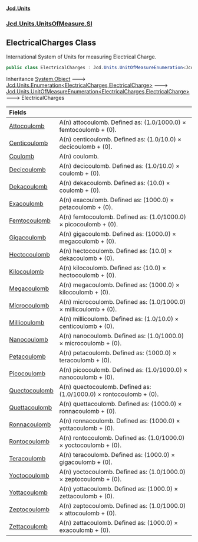 #### [Jcd.Units](index.md 'index')
### [Jcd.Units.UnitsOfMeasure.SI](Jcd.Units.UnitsOfMeasure.SI.md 'Jcd.Units.UnitsOfMeasure.SI')

## ElectricalCharges Class

International System of Units for measuring Electrical Charge.

```csharp
public class ElectricalCharges : Jcd.Units.UnitOfMeasureEnumeration<Jcd.Units.UnitsOfMeasure.SI.ElectricalCharges, Jcd.Units.UnitTypes.ElectricalCharge>
```

Inheritance [System.Object](https://docs.microsoft.com/en-us/dotnet/api/System.Object 'System.Object') &#129106; [Jcd.Units.Enumeration&lt;](Enumeration_TEnumeration,T_.md 'Jcd.Units.Enumeration<TEnumeration,T>')[ElectricalCharges](ElectricalCharges.md 'Jcd.Units.UnitsOfMeasure.SI.ElectricalCharges')[,](Enumeration_TEnumeration,T_.md 'Jcd.Units.Enumeration<TEnumeration,T>')[ElectricalCharge](ElectricalCharge.md 'Jcd.Units.UnitTypes.ElectricalCharge')[&gt;](Enumeration_TEnumeration,T_.md 'Jcd.Units.Enumeration<TEnumeration,T>') &#129106; [Jcd.Units.UnitOfMeasureEnumeration&lt;](UnitOfMeasureEnumeration_TEnumeration,T_.md 'Jcd.Units.UnitOfMeasureEnumeration<TEnumeration,T>')[ElectricalCharges](ElectricalCharges.md 'Jcd.Units.UnitsOfMeasure.SI.ElectricalCharges')[,](UnitOfMeasureEnumeration_TEnumeration,T_.md 'Jcd.Units.UnitOfMeasureEnumeration<TEnumeration,T>')[ElectricalCharge](ElectricalCharge.md 'Jcd.Units.UnitTypes.ElectricalCharge')[&gt;](UnitOfMeasureEnumeration_TEnumeration,T_.md 'Jcd.Units.UnitOfMeasureEnumeration<TEnumeration,T>') &#129106; ElectricalCharges

| Fields | |
| :--- | :--- |
| [Attocoulomb](ElectricalCharges.Attocoulomb.md 'Jcd.Units.UnitsOfMeasure.SI.ElectricalCharges.Attocoulomb') | A(n) attocoulomb. Defined as: (1.0/1000.0) × femtocoulomb + (0). |
| [Centicoulomb](ElectricalCharges.Centicoulomb.md 'Jcd.Units.UnitsOfMeasure.SI.ElectricalCharges.Centicoulomb') | A(n) centicoulomb. Defined as: (1.0/10.0) × decicoulomb + (0). |
| [Coulomb](ElectricalCharges.Coulomb.md 'Jcd.Units.UnitsOfMeasure.SI.ElectricalCharges.Coulomb') | A(n) coulomb. |
| [Decicoulomb](ElectricalCharges.Decicoulomb.md 'Jcd.Units.UnitsOfMeasure.SI.ElectricalCharges.Decicoulomb') | A(n) decicoulomb. Defined as: (1.0/10.0) × coulomb + (0). |
| [Dekacoulomb](ElectricalCharges.Dekacoulomb.md 'Jcd.Units.UnitsOfMeasure.SI.ElectricalCharges.Dekacoulomb') | A(n) dekacoulomb. Defined as: (10.0) × coulomb + (0). |
| [Exacoulomb](ElectricalCharges.Exacoulomb.md 'Jcd.Units.UnitsOfMeasure.SI.ElectricalCharges.Exacoulomb') | A(n) exacoulomb. Defined as: (1000.0) × petacoulomb + (0). |
| [Femtocoulomb](ElectricalCharges.Femtocoulomb.md 'Jcd.Units.UnitsOfMeasure.SI.ElectricalCharges.Femtocoulomb') | A(n) femtocoulomb. Defined as: (1.0/1000.0) × picocoulomb + (0). |
| [Gigacoulomb](ElectricalCharges.Gigacoulomb.md 'Jcd.Units.UnitsOfMeasure.SI.ElectricalCharges.Gigacoulomb') | A(n) gigacoulomb. Defined as: (1000.0) × megacoulomb + (0). |
| [Hectocoulomb](ElectricalCharges.Hectocoulomb.md 'Jcd.Units.UnitsOfMeasure.SI.ElectricalCharges.Hectocoulomb') | A(n) hectocoulomb. Defined as: (10.0) × dekacoulomb + (0). |
| [Kilocoulomb](ElectricalCharges.Kilocoulomb.md 'Jcd.Units.UnitsOfMeasure.SI.ElectricalCharges.Kilocoulomb') | A(n) kilocoulomb. Defined as: (10.0) × hectocoulomb + (0). |
| [Megacoulomb](ElectricalCharges.Megacoulomb.md 'Jcd.Units.UnitsOfMeasure.SI.ElectricalCharges.Megacoulomb') | A(n) megacoulomb. Defined as: (1000.0) × kilocoulomb + (0). |
| [Microcoulomb](ElectricalCharges.Microcoulomb.md 'Jcd.Units.UnitsOfMeasure.SI.ElectricalCharges.Microcoulomb') | A(n) microcoulomb. Defined as: (1.0/1000.0) × millicoulomb + (0). |
| [Millicoulomb](ElectricalCharges.Millicoulomb.md 'Jcd.Units.UnitsOfMeasure.SI.ElectricalCharges.Millicoulomb') | A(n) millicoulomb. Defined as: (1.0/10.0) × centicoulomb + (0). |
| [Nanocoulomb](ElectricalCharges.Nanocoulomb.md 'Jcd.Units.UnitsOfMeasure.SI.ElectricalCharges.Nanocoulomb') | A(n) nanocoulomb. Defined as: (1.0/1000.0) × microcoulomb + (0). |
| [Petacoulomb](ElectricalCharges.Petacoulomb.md 'Jcd.Units.UnitsOfMeasure.SI.ElectricalCharges.Petacoulomb') | A(n) petacoulomb. Defined as: (1000.0) × teracoulomb + (0). |
| [Picocoulomb](ElectricalCharges.Picocoulomb.md 'Jcd.Units.UnitsOfMeasure.SI.ElectricalCharges.Picocoulomb') | A(n) picocoulomb. Defined as: (1.0/1000.0) × nanocoulomb + (0). |
| [Quectocoulomb](ElectricalCharges.Quectocoulomb.md 'Jcd.Units.UnitsOfMeasure.SI.ElectricalCharges.Quectocoulomb') | A(n) quectocoulomb. Defined as: (1.0/1000.0) × rontocoulomb + (0). |
| [Quettacoulomb](ElectricalCharges.Quettacoulomb.md 'Jcd.Units.UnitsOfMeasure.SI.ElectricalCharges.Quettacoulomb') | A(n) quettacoulomb. Defined as: (1000.0) × ronnacoulomb + (0). |
| [Ronnacoulomb](ElectricalCharges.Ronnacoulomb.md 'Jcd.Units.UnitsOfMeasure.SI.ElectricalCharges.Ronnacoulomb') | A(n) ronnacoulomb. Defined as: (1000.0) × yottacoulomb + (0). |
| [Rontocoulomb](ElectricalCharges.Rontocoulomb.md 'Jcd.Units.UnitsOfMeasure.SI.ElectricalCharges.Rontocoulomb') | A(n) rontocoulomb. Defined as: (1.0/1000.0) × yoctocoulomb + (0). |
| [Teracoulomb](ElectricalCharges.Teracoulomb.md 'Jcd.Units.UnitsOfMeasure.SI.ElectricalCharges.Teracoulomb') | A(n) teracoulomb. Defined as: (1000.0) × gigacoulomb + (0). |
| [Yoctocoulomb](ElectricalCharges.Yoctocoulomb.md 'Jcd.Units.UnitsOfMeasure.SI.ElectricalCharges.Yoctocoulomb') | A(n) yoctocoulomb. Defined as: (1.0/1000.0) × zeptocoulomb + (0). |
| [Yottacoulomb](ElectricalCharges.Yottacoulomb.md 'Jcd.Units.UnitsOfMeasure.SI.ElectricalCharges.Yottacoulomb') | A(n) yottacoulomb. Defined as: (1000.0) × zettacoulomb + (0). |
| [Zeptocoulomb](ElectricalCharges.Zeptocoulomb.md 'Jcd.Units.UnitsOfMeasure.SI.ElectricalCharges.Zeptocoulomb') | A(n) zeptocoulomb. Defined as: (1.0/1000.0) × attocoulomb + (0). |
| [Zettacoulomb](ElectricalCharges.Zettacoulomb.md 'Jcd.Units.UnitsOfMeasure.SI.ElectricalCharges.Zettacoulomb') | A(n) zettacoulomb. Defined as: (1000.0) × exacoulomb + (0). |
